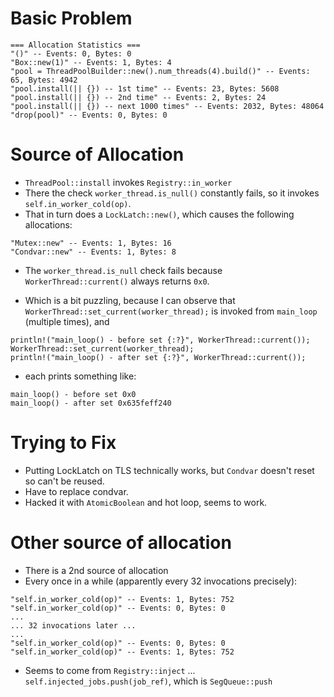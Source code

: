 
# Basic Problem

```
=== Allocation Statistics ===
"()" -- Events: 0, Bytes: 0
"Box::new(1)" -- Events: 1, Bytes: 4
"pool = ThreadPoolBuilder::new().num_threads(4).build()" -- Events: 65, Bytes: 4942
"pool.install(|| {}) -- 1st time" -- Events: 23, Bytes: 5608
"pool.install(|| {}) -- 2nd time" -- Events: 2, Bytes: 24
"pool.install(|| {}) -- next 1000 times" -- Events: 2032, Bytes: 48064
"drop(pool)" -- Events: 0, Bytes: 0
```


# Source of Allocation

- `ThreadPool::install` invokes `Registry::in_worker`
- There the check `worker_thread.is_null()` constantly fails, so it invokes `self.in_worker_cold(op)`.
- That in turn does a `LockLatch::new()`, which causes the following allocations: 

```
"Mutex::new" -- Events: 1, Bytes: 16
"Condvar::new" -- Events: 1, Bytes: 8
```

- The `worker_thread.is_null` check fails because `WorkerThread::current()` always returns `0x0`.

- Which is a bit puzzling, because I can observe that `WorkerThread::set_current(worker_thread);` is invoked from `main_loop` (multiple times),
and 

```
println!("main_loop() - before set {:?}", WorkerThread::current());
WorkerThread::set_current(worker_thread);
println!("main_loop() - after set {:?}", WorkerThread::current());
``` 

- each prints something like: 

```
main_loop() - before set 0x0
main_loop() - after set 0x635feff240
```                                           




# Trying to Fix

- Putting LockLatch on TLS technically works, but `Condvar` doesn't reset so can't be reused.
- Have to replace condvar.
- Hacked it with `AtomicBoolean` and hot loop, seems to work.


# Other source of allocation

- There is a 2nd source of allocation
- Every once in a while (apparently every 32 invocations precisely):

```
"self.in_worker_cold(op)" -- Events: 1, Bytes: 752
"self.in_worker_cold(op)" -- Events: 0, Bytes: 0
...
... 32 invocations later ...
... 
"self.in_worker_cold(op)" -- Events: 0, Bytes: 0
"self.in_worker_cold(op)" -- Events: 1, Bytes: 752
```
 
 - Seems to come from `Registry::inject` ... `self.injected_jobs.push(job_ref)`, which is `SegQueue::push`
 
